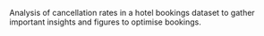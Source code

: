 Analysis of cancellation rates in a hotel bookings dataset to gather important insights and figures to optimise bookings.
